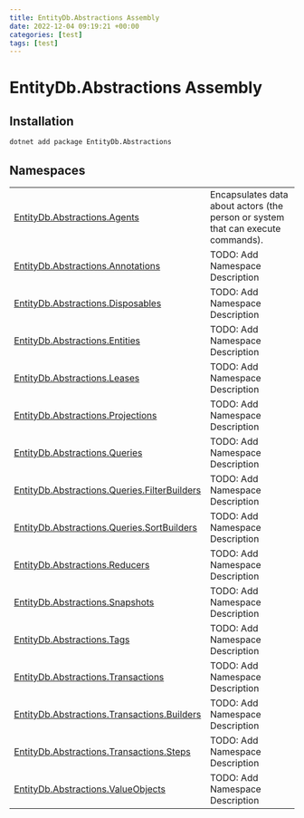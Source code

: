 ```yaml
---
title: EntityDb.Abstractions Assembly
date: 2022-12-04 09:19:21 +00:00
categories: [test]
tags: [test]
---
```


# EntityDb.Abstractions Assembly
## Installation
```sh
dotnet add package EntityDb.Abstractions
```
## Namespaces
<table><tr><td><a href='/posts/dotnet-entitydb-abstractions-agents'>EntityDb.Abstractions.Agents</a></td><td>
Encapsulates data about actors (the person or system that can execute commands).
</td></tr><tr><td><a href='/posts/dotnet-entitydb-abstractions-annotations'>EntityDb.Abstractions.Annotations</a></td><td>
TODO: Add Namespace Description
</td></tr><tr><td><a href='/posts/dotnet-entitydb-abstractions-disposables'>EntityDb.Abstractions.Disposables</a></td><td>
TODO: Add Namespace Description
</td></tr><tr><td><a href='/posts/dotnet-entitydb-abstractions-entities'>EntityDb.Abstractions.Entities</a></td><td>
TODO: Add Namespace Description
</td></tr><tr><td><a href='/posts/dotnet-entitydb-abstractions-leases'>EntityDb.Abstractions.Leases</a></td><td>
TODO: Add Namespace Description
</td></tr><tr><td><a href='/posts/dotnet-entitydb-abstractions-projections'>EntityDb.Abstractions.Projections</a></td><td>
TODO: Add Namespace Description
</td></tr><tr><td><a href='/posts/dotnet-entitydb-abstractions-queries'>EntityDb.Abstractions.Queries</a></td><td>
TODO: Add Namespace Description
</td></tr><tr><td><a href='/posts/dotnet-entitydb-abstractions-queries-filterbuilders'>EntityDb.Abstractions.Queries.FilterBuilders</a></td><td>
TODO: Add Namespace Description
</td></tr><tr><td><a href='/posts/dotnet-entitydb-abstractions-queries-sortbuilders'>EntityDb.Abstractions.Queries.SortBuilders</a></td><td>
TODO: Add Namespace Description
</td></tr><tr><td><a href='/posts/dotnet-entitydb-abstractions-reducers'>EntityDb.Abstractions.Reducers</a></td><td>
TODO: Add Namespace Description
</td></tr><tr><td><a href='/posts/dotnet-entitydb-abstractions-snapshots'>EntityDb.Abstractions.Snapshots</a></td><td>
TODO: Add Namespace Description
</td></tr><tr><td><a href='/posts/dotnet-entitydb-abstractions-tags'>EntityDb.Abstractions.Tags</a></td><td>
TODO: Add Namespace Description
</td></tr><tr><td><a href='/posts/dotnet-entitydb-abstractions-transactions'>EntityDb.Abstractions.Transactions</a></td><td>
TODO: Add Namespace Description
</td></tr><tr><td><a href='/posts/dotnet-entitydb-abstractions-transactions-builders'>EntityDb.Abstractions.Transactions.Builders</a></td><td>
TODO: Add Namespace Description
</td></tr><tr><td><a href='/posts/dotnet-entitydb-abstractions-transactions-steps'>EntityDb.Abstractions.Transactions.Steps</a></td><td>
TODO: Add Namespace Description
</td></tr><tr><td><a href='/posts/dotnet-entitydb-abstractions-valueobjects'>EntityDb.Abstractions.ValueObjects</a></td><td>
TODO: Add Namespace Description
</td></tr></table>
